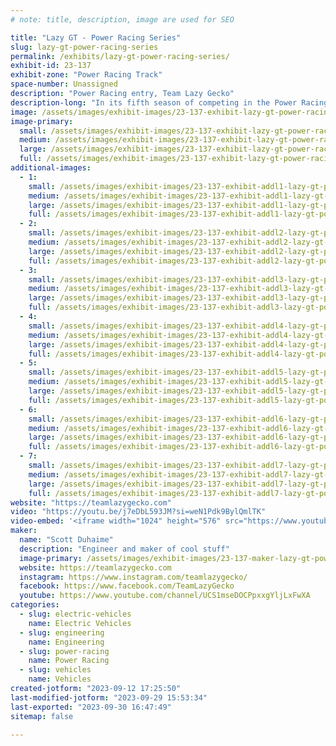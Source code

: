 ```yaml
---
# note: title, description, image are used for SEO

title: "Lazy GT - Power Racing Series"
slug: lazy-gt-power-racing-series
permalink: /exhibits/lazy-gt-power-racing-series/
exhibit-id: 23-137
exhibit-zone: "Power Racing Track"
space-number: Unassigned
description: "Power Racing entry, Team Lazy Gecko"
description-long: "In its fifth season of competing in the Power Racing Series, Lazy GT is a 48v Dual Motor Electric Go Kart. Member of Team Lazy Gecko."
image: /assets/images/exhibit-images/23-137-exhibit-lazy-gt-power-racing-series-52535191663-5be3092e84-o-large.jpg
image-primary: 
  small: /assets/images/exhibit-images/23-137-exhibit-lazy-gt-power-racing-series-52535191663-5be3092e84-o-small.jpg
  medium: /assets/images/exhibit-images/23-137-exhibit-lazy-gt-power-racing-series-52535191663-5be3092e84-o-medium.jpg
  large: /assets/images/exhibit-images/23-137-exhibit-lazy-gt-power-racing-series-52535191663-5be3092e84-o-large.jpg
  full: /assets/images/exhibit-images/23-137-exhibit-lazy-gt-power-racing-series-52535191663-5be3092e84-o-full.jpg
additional-images: 
  - 1:
    small: /assets/images/exhibit-images/23-137-exhibit-addl1-lazy-gt-power-racing-series-2019-06-28-18-21-31-1-small.jpg
    medium: /assets/images/exhibit-images/23-137-exhibit-addl1-lazy-gt-power-racing-series-2019-06-28-18-21-31-1-medium.jpg
    large: /assets/images/exhibit-images/23-137-exhibit-addl1-lazy-gt-power-racing-series-2019-06-28-18-21-31-1-large.jpg
    full: /assets/images/exhibit-images/23-137-exhibit-addl1-lazy-gt-power-racing-series-2019-06-28-18-21-31-1-full.jpg
  - 2:
    small: /assets/images/exhibit-images/23-137-exhibit-addl2-lazy-gt-power-racing-series-2019-08-23-08-45-35-1-small.jpg
    medium: /assets/images/exhibit-images/23-137-exhibit-addl2-lazy-gt-power-racing-series-2019-08-23-08-45-35-1-medium.jpg
    large: /assets/images/exhibit-images/23-137-exhibit-addl2-lazy-gt-power-racing-series-2019-08-23-08-45-35-1-large.jpg
    full: /assets/images/exhibit-images/23-137-exhibit-addl2-lazy-gt-power-racing-series-2019-08-23-08-45-35-1-full.jpg
  - 3:
    small: /assets/images/exhibit-images/23-137-exhibit-addl3-lazy-gt-power-racing-series-2019-11-18-22-15-23-2-1-small.jpg
    medium: /assets/images/exhibit-images/23-137-exhibit-addl3-lazy-gt-power-racing-series-2019-11-18-22-15-23-2-1-medium.jpg
    large: /assets/images/exhibit-images/23-137-exhibit-addl3-lazy-gt-power-racing-series-2019-11-18-22-15-23-2-1-large.jpg
    full: /assets/images/exhibit-images/23-137-exhibit-addl3-lazy-gt-power-racing-series-2019-11-18-22-15-23-2-1-full.jpg
  - 4:
    small: /assets/images/exhibit-images/23-137-exhibit-addl4-lazy-gt-power-racing-series-51703084101-073f0fa77e-o-small.jpg
    medium: /assets/images/exhibit-images/23-137-exhibit-addl4-lazy-gt-power-racing-series-51703084101-073f0fa77e-o-medium.jpg
    large: /assets/images/exhibit-images/23-137-exhibit-addl4-lazy-gt-power-racing-series-51703084101-073f0fa77e-o-large.jpg
    full: /assets/images/exhibit-images/23-137-exhibit-addl4-lazy-gt-power-racing-series-51703084101-073f0fa77e-o-full.jpg
  - 5:
    small: /assets/images/exhibit-images/23-137-exhibit-addl5-lazy-gt-power-racing-series-44-52535191663-5be3092e84-o-7385-small.jpg
    medium: /assets/images/exhibit-images/23-137-exhibit-addl5-lazy-gt-power-racing-series-44-52535191663-5be3092e84-o-7385-medium.jpg
    large: /assets/images/exhibit-images/23-137-exhibit-addl5-lazy-gt-power-racing-series-44-52535191663-5be3092e84-o-7385-large.jpg
    full: /assets/images/exhibit-images/23-137-exhibit-addl5-lazy-gt-power-racing-series-44-52535191663-5be3092e84-o-7385-full.jpg
  - 6:
    small: /assets/images/exhibit-images/23-137-exhibit-addl6-lazy-gt-power-racing-series-img-2702-small.JPG
    medium: /assets/images/exhibit-images/23-137-exhibit-addl6-lazy-gt-power-racing-series-img-2702-medium.JPG
    large: /assets/images/exhibit-images/23-137-exhibit-addl6-lazy-gt-power-racing-series-img-2702-large.JPG
    full: /assets/images/exhibit-images/23-137-exhibit-addl6-lazy-gt-power-racing-series-img-2702-full.JPG
  - 7:
    small: /assets/images/exhibit-images/23-137-exhibit-addl7-lazy-gt-power-racing-series-lazy-gt-orlando-1-small.jpg
    medium: /assets/images/exhibit-images/23-137-exhibit-addl7-lazy-gt-power-racing-series-lazy-gt-orlando-1-medium.jpg
    large: /assets/images/exhibit-images/23-137-exhibit-addl7-lazy-gt-power-racing-series-lazy-gt-orlando-1-large.jpg
    full: /assets/images/exhibit-images/23-137-exhibit-addl7-lazy-gt-power-racing-series-lazy-gt-orlando-1-full.jpg
website: "https://teamlazygecko.com"
video: "https://youtu.be/j7eDbL593JM?si=weN1Pdk9BylQmlTK"
video-embed: '<iframe width="1024" height="576" src="https://www.youtube.com/embed/j7eDbL593JM?feature=oembed" frameborder="0" allow="accelerometer; autoplay; clipboard-write; encrypted-media; gyroscope; picture-in-picture; web-share" allowfullscreen title="Lazy Gecko at Maker Faire Orlando 2022 - Sprint 3"></iframe>'
maker: 
  name: "Scott Duhaime"
  description: "Engineer and maker of cool stuff"
  image-primary: /assets/images/exhibit-images/23-137-maker-lazy-gt-power-racing-series-profile-medium.jpg
  website: https://teamlazygecko.com
  instagram: https://www.instagram.com/teamlazygecko/
  facebook: https://www.facebook.com/TeamLazyGecko
  youtube: https://www.youtube.com/channel/UCS1mseDOCPpxxgYljLxFwXA
categories: 
  - slug: electric-vehicles
    name: Electric Vehicles
  - slug: engineering
    name: Engineering
  - slug: power-racing
    name: Power Racing
  - slug: vehicles
    name: Vehicles
created-jotform: "2023-09-12 17:25:50"
last-modified-jotform: "2023-09-29 15:53:34"
last-exported: "2023-09-30 16:47:49"
sitemap: false

---
```


